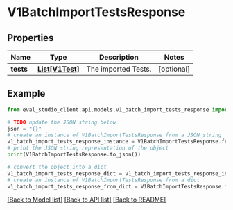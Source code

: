 # V1BatchImportTestsResponse


## Properties

Name | Type | Description | Notes
------------ | ------------- | ------------- | -------------
**tests** | [**List[V1Test]**](V1Test.md) | The imported Tests. | [optional] 

## Example

```python
from eval_studio_client.api.models.v1_batch_import_tests_response import V1BatchImportTestsResponse

# TODO update the JSON string below
json = "{}"
# create an instance of V1BatchImportTestsResponse from a JSON string
v1_batch_import_tests_response_instance = V1BatchImportTestsResponse.from_json(json)
# print the JSON string representation of the object
print(V1BatchImportTestsResponse.to_json())

# convert the object into a dict
v1_batch_import_tests_response_dict = v1_batch_import_tests_response_instance.to_dict()
# create an instance of V1BatchImportTestsResponse from a dict
v1_batch_import_tests_response_from_dict = V1BatchImportTestsResponse.from_dict(v1_batch_import_tests_response_dict)
```
[[Back to Model list]](../README.md#documentation-for-models) [[Back to API list]](../README.md#documentation-for-api-endpoints) [[Back to README]](../README.md)


